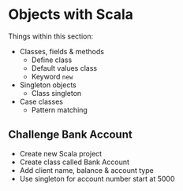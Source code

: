 # Objects with Scala
Things within this section:
* Classes, fields & methods
  * Define class
  * Default values class
  * Keyword `new`
* Singleton objects
  * Class singleton
* Case classes
  * Pattern matching

## Challenge Bank Account
* Create new Scala project
* Create class called Bank Account
* Add client name, balance & account type
* Use singleton for account number start at 5000

